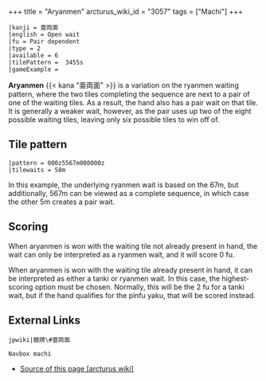 +++
title = "Aryanmen"
arcturus_wiki_id = "3057"
tags = ["Machi"]
+++

```machi
|kanji = 亜両面
|english = Open wait
|fu = Pair dependent
|type = 2
|available = 6
|tilePattern =  3455s 
|gameExample =
```

**Aryanmen** {{< kana "亜両面" >}} is a variation on the ryanmen waiting pattern, where the two tiles completing the sequence are next to a pair of one of the waiting tiles. As a result, the hand also has a pair wait on that tile. It is generally a weaker wait, however, as the pair uses up two of the eight possible waiting tiles, leaving only six possible tiles to win off of.

## Tile pattern

```machi
|pattern = 000z5567m000000z
|tilewaits = 58m
```

In this example, the underlying ryanmen wait is based on the 67m, but additionally, 567m can be viewed as a complete sequence, in which case the other 5m creates a pair wait.

## Scoring

When aryanmen is won with the waiting tile not already present in hand, the wait can only be interpreted as a ryanmen wait, and it will score 0 fu.

When aryanmen is won with the waiting tile already present in hand, it can be interpreted as either a tanki or ryanmen wait. In this case, the highest-scoring option must be chosen. Normally, this will be the 2 fu for a tanki wait, but if the hand qualifies for the pinfu yaku, that will be scored instead.

## External Links

```jpwiki|聴牌\#亜両面```

```Navbox machi```
- [Source of this page [arcturus wiki]](http://arcturus.su/wiki/Aryanmen)
